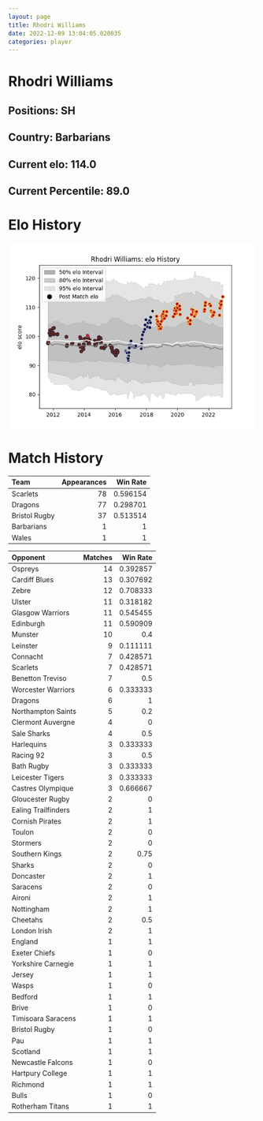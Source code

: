 ```yaml
---  
layout: page  
title: Rhodri Williams  
date: 2022-12-09 13:04:05.020035  
categories: player  
---
```

# Rhodri Williams

## Positions: SH

## Country: Barbarians

## Current elo: 114.0

## Current Percentile: 89.0

# Elo History


![elo history](history_RhodriWilliams.png)
# Match History


| Team          |   Appearances |   Win Rate |
|:--------------|--------------:|-----------:|
| Scarlets      |            78 |   0.596154 |
| Dragons       |            77 |   0.298701 |
| Bristol Rugby |            37 |   0.513514 |
| Barbarians    |             1 |   1        |
| Wales         |             1 |   1        |

| Opponent            |   Matches |   Win Rate |
|:--------------------|----------:|-----------:|
| Ospreys             |        14 |   0.392857 |
| Cardiff Blues       |        13 |   0.307692 |
| Zebre               |        12 |   0.708333 |
| Ulster              |        11 |   0.318182 |
| Glasgow Warriors    |        11 |   0.545455 |
| Edinburgh           |        11 |   0.590909 |
| Munster             |        10 |   0.4      |
| Leinster            |         9 |   0.111111 |
| Connacht            |         7 |   0.428571 |
| Scarlets            |         7 |   0.428571 |
| Benetton Treviso    |         7 |   0.5      |
| Worcester Warriors  |         6 |   0.333333 |
| Dragons             |         6 |   1        |
| Northampton Saints  |         5 |   0.2      |
| Clermont Auvergne   |         4 |   0        |
| Sale Sharks         |         4 |   0.5      |
| Harlequins          |         3 |   0.333333 |
| Racing 92           |         3 |   0.5      |
| Bath Rugby          |         3 |   0.333333 |
| Leicester Tigers    |         3 |   0.333333 |
| Castres Olympique   |         3 |   0.666667 |
| Gloucester Rugby    |         2 |   0        |
| Ealing Trailfinders |         2 |   1        |
| Cornish Pirates     |         2 |   1        |
| Toulon              |         2 |   0        |
| Stormers            |         2 |   0        |
| Southern Kings      |         2 |   0.75     |
| Sharks              |         2 |   0        |
| Doncaster           |         2 |   1        |
| Saracens            |         2 |   0        |
| Aironi              |         2 |   1        |
| Nottingham          |         2 |   1        |
| Cheetahs            |         2 |   0.5      |
| London Irish        |         2 |   1        |
| England             |         1 |   1        |
| Exeter Chiefs       |         1 |   0        |
| Yorkshire Carnegie  |         1 |   1        |
| Jersey              |         1 |   1        |
| Wasps               |         1 |   0        |
| Bedford             |         1 |   1        |
| Brive               |         1 |   0        |
| Timisoara Saracens  |         1 |   1        |
| Bristol Rugby       |         1 |   0        |
| Pau                 |         1 |   1        |
| Scotland            |         1 |   1        |
| Newcastle Falcons   |         1 |   0        |
| Hartpury College    |         1 |   1        |
| Richmond            |         1 |   1        |
| Bulls               |         1 |   0        |
| Rotherham Titans    |         1 |   1        |